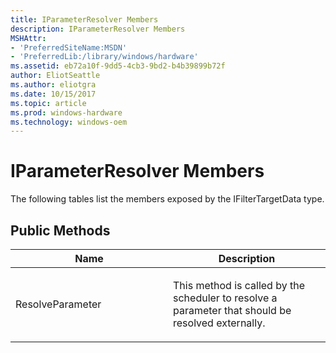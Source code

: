 ```yaml
---
title: IParameterResolver Members
description: IParameterResolver Members
MSHAttr:
- 'PreferredSiteName:MSDN'
- 'PreferredLib:/library/windows/hardware'
ms.assetid: eb72a10f-9dd5-4cb3-9bd2-b4b39899b72f
author: EliotSeattle
ms.author: eliotgra
ms.date: 10/15/2017
ms.topic: article
ms.prod: windows-hardware
ms.technology: windows-oem
---
```


# IParameterResolver Members


The following tables list the members exposed by the IFilterTargetData type.

## <span id="Public_Methods"></span><span id="public_methods"></span><span id="PUBLIC_METHODS"></span>Public Methods


<table>
<colgroup>
<col width="50%" />
<col width="50%" />
</colgroup>
<thead>
<tr class="header">
<th>Name</th>
<th>Description</th>
</tr>
</thead>
<tbody>
<tr class="odd">
<td><p>ResolveParameter</p></td>
<td><p>This method is called by the scheduler to resolve a parameter that should be resolved externally.</p></td>
</tr>
</tbody>
</table>

 

 

 






